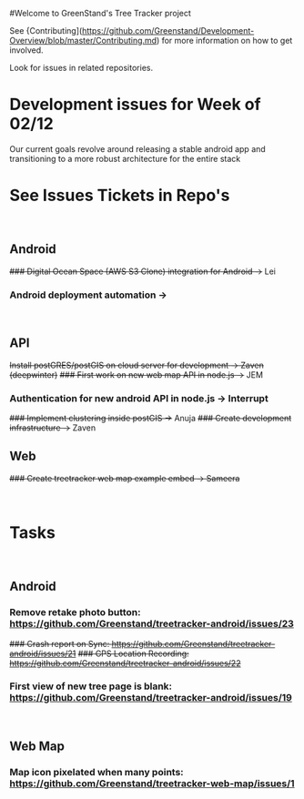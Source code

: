 #Welcome to GreenStand's Tree Tracker project

See {Contributing](https://github.com/Greenstand/Development-Overview/blob/master/Contributing.md) for more information on how to get involved. 

Look for issues in related repositories. 

# Development issues for Week of 02/12
Our current goals revolve around releasing a stable android app and transitioning to a more robust architecture for the entire stack
&nbsp; 
&nbsp; 

 
# See Issues Tickets in Repo's 
&nbsp; 

## Android
~~### Digital Ocean Space (AWS S3 Clone) integration for Android ->~~ Lei
### Android deployment automation -> 
&nbsp; 

## API
~~Install postGRES/postGIS on cloud server for development -> Zaven (deepwinter)~~
~~### First work on new web map API in node.js ->~~ JEM
### Authentication for new android API in node.js -> Interrupt
~~### Implement clustering inside postGIS ->~~ Anuja
~~### Create development infrastructure ->~~ Zaven
&nbsp; 

## Web
~~### Create treetracker web map example embed -> Sameera~~

&nbsp; 

# Tasks
&nbsp; 

## Android
### Remove retake photo button: https://github.com/Greenstand/treetracker-android/issues/23
~~### Crash report on Sync: https://github.com/Greenstand/treetracker-android/issues/21~~
~~### GPS Location Recording: https://github.com/Greenstand/treetracker-android/issues/22~~
### First view of new tree page is blank: https://github.com/Greenstand/treetracker-android/issues/19
&nbsp; 

## Web Map
### Map icon pixelated when many points: https://github.com/Greenstand/treetracker-web-map/issues/1
